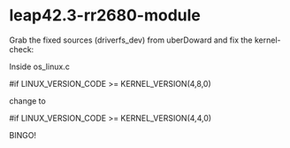 # leap42.3-rr2680-module

Grab the fixed sources (driverfs_dev) from uberDoward and fix the kernel-check:

Inside os_linux.c

#if LINUX_VERSION_CODE >= KERNEL_VERSION(4,8,0)

change to

#if LINUX_VERSION_CODE >= KERNEL_VERSION(4,4,0)
  
BINGO!
